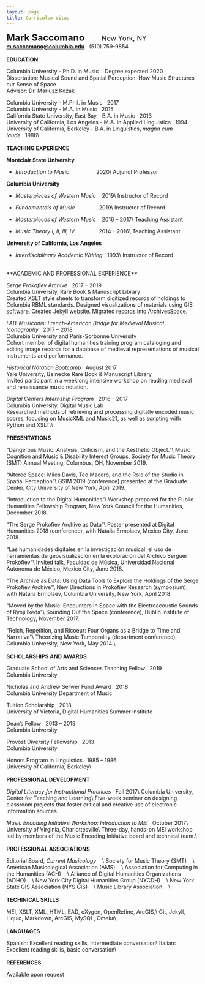 ```yaml
---
layout: page
title: Curriculum Vitae
---
```

<!-- <div style="float: right;"><a href="/saccomano/docs/CV2019.pdf" download>Download pdf</a></div> -->
<font size="5"><b>Mark Saccomano</b></font>
<font size="4">&nbsp;&nbsp;&nbsp;&nbsp;&nbsp;&nbsp;&nbsp;&nbsp;New York, NY</font>
<b>m.saccomano@columbia.edu</b>&nbsp;&nbsp;&nbsp;(510) 759-9854
<br/>
<br/>
**EDUCATION**

Columbia University - Ph.D. in Music&nbsp;&nbsp;&nbsp;&nbsp;Degree expected 2020<br/>
Dissertation: Musical Sound and Spatial Perception: How Music Structures our Sense of Space<br/>
Advisor: Dr. Mariusz Kozak

Columbia University - M.Phil. in Music&nbsp;&nbsp;&nbsp;2017<br/>
Columbia University - M.A. in Music&nbsp;&nbsp;&nbsp;2015<br/>
California State University, East Bay - B.A. in Music&nbsp;&nbsp;&nbsp;2013<br/>
University of California, Los Angeles - M.A. in Applied Linguistics&nbsp;&nbsp;&nbsp;1994<br/>
University of California, Berkeley - B.A. in Linguistics, _magna cum laude_&nbsp;&nbsp;&nbsp;1986\\
<br/>
<br/>
**TEACHING EXPERIENCE**

__Montclair State University__<br/>
+ _Introduction to Music_&nbsp;&nbsp;&nbsp;&nbsp;&nbsp;&nbsp;&nbsp;&nbsp;&nbsp;&nbsp;&nbsp;&nbsp;&nbsp;&nbsp;&nbsp;&nbsp;&nbsp;&nbsp;2020\\
Adjunct Professor

__Columbia University__<br/>
+ _Masterpieces of Western Music_&nbsp;&nbsp;&nbsp;&nbsp;2019\\
Instructor of Record

+ _Fundamentals of Music_&nbsp;&nbsp;&nbsp;&nbsp;&nbsp;&nbsp;&nbsp;&nbsp;&nbsp;&nbsp;&nbsp;&nbsp;&nbsp;&nbsp;&nbsp;&nbsp;2019\\
Instructor of Record

+ _Masterpieces of Western Music_&nbsp;&nbsp;&nbsp;&nbsp;2016 – 2017\\
Teaching Assistant

+ _Music Theory I, II, III, IV_&nbsp;&nbsp;&nbsp;&nbsp;&nbsp;&nbsp;&nbsp;&nbsp;&nbsp;&nbsp;&nbsp;&nbsp;&nbsp;&nbsp;&nbsp;&nbsp;2014 – 2016\\
Teaching Assistant

__University of California, Los Angeles__<br/>
+ _Interdisciplinary Academic Writing_&nbsp;&nbsp;&nbsp;1993\\
Instructor of Record

<br/>
**ACADEMIC AND PROFESSIONAL EXPERIENCE**

_Serge Prokofiev Archive_&nbsp;&nbsp;&nbsp;2017 – 2019<br/>
Columbia University, Rare Book & Manuscript Library<br/>
Created XSLT style sheets to transform digitized records of holdings to Columbia RBML standards. Designed visualizations of materials using GIS software. Created Jekyll website. Migrated records into ArchivesSpace.

_FAB-Musiconis: French-American Bridge for Medieval Musical Iconography_&nbsp;&nbsp;&nbsp;2017 – 2018<br/>
Columbia University and Paris-Sorbonne University<br/>
Cohort member of digital humanities training program cataloging and editing image records for a database of medieval representations of musical instruments and performance.

_Historical Notation Bootcamp_&nbsp;&nbsp;&nbsp;August 2017<br/>
Yale University, Beinecke Rare Book & Manuscript Library<br/>
Invited participant in a weeklong intensive workshop on reading medieval and renaissance music notation.

_Digital Centers Internship Program_&nbsp;&nbsp;&nbsp;2016 – 2017<br/>
Columbia University, Digital Music Lab<br/>
Researched methods of retrieving and processing digitally encoded music scores, focusing on MusicXML and Music21, as well as scripting with Python and XSLT.\\
<br/>
<br/>
**PRESENTATIONS**

"Dangerous Music: Analysis, Criticism, and the Aesthetic Object."\\
Music Cognition and Music & Disability Interest Groups, Society for Music Theory (SMT) Annual Meeting, Columbus, OH, November 2019.

“Altered Space: Miles Davis, Teo Macero, and the Role of the Studio in Spatial Perception”\\
GSIM 2019 (conference) presented at the Graduate Center, City University of New York, April 2019.

“Introduction to the Digital Humanities”\\
 Workshop prepared for the Public Humanities Fellowship Program, New York Council for the Humanities, December 2018.

“The Serge Prokofiev Archive as Data”\\
Poster presented at Digital Humanities 2018 (conference), with Natalia Ermolaev, Mexico City, June 2018.

 “Las humanidades digitales en la investigación musical: el uso de herramientas de geovisualización en la exploración del Archivo Serguéi Prokófiev”\\
 Invited talk, Faculdad de Música, Universidad Nacional Autónoma de México, Mexico City, June 2018.

“The Archive as Data: Using Data Tools to Explore the Holdings of the Serge Prokofiev Archive”\\
 New Directions in Prokofiev Research (symposium), with Natalia Ermolaev, Columbia University, New York, April 2018.

“Moved by the Music: Encounters in Space with the Electroacoustic Sounds of Ryoji Ikeda”\\
 Sounding Out the Space (conference), Dublin Institute of Technology, November 2017.

“Reich, Repetition, and Ricoeur: Four Organs as a Bridge to Time and Narrative”\\
Theorizing Music Temporality (department conference), Columbia University, New&nbsp;York, May 2014.\\
<br/>
<br/>
**SCHOLARSHIPS AND AWARDS**

Graduate School of Arts and Sciences Teaching Fellow&nbsp;&nbsp;&nbsp;2019<br/>
Columbia University

Nicholas and Andrew Serwer Fund Award&nbsp;&nbsp;&nbsp;2018<br/>
Columbia University Department of Music

Tuition Scholarship&nbsp;&nbsp;&nbsp;2018<br/>
University of Victoria, Digital Humanities Summer Institute

Dean’s Fellow&nbsp;&nbsp;&nbsp;2013 – 2019<br/>
Columbia University

Provost Diversity Fellowship&nbsp;&nbsp;&nbsp;2013<br/>
Columbia University

Honors Program in Linguistics&nbsp;&nbsp;&nbsp;1985 – 1986<br/>
University of California, Berkeley\\
<br/>
<br/>
**PROFESSIONAL DEVELOPMENT**

_Digital Literacy for Instructional Practices_&nbsp;&nbsp;&nbsp;Fall 2017\\
Columbia University, Center for Teaching and Learning\\
Five-week seminar on designing classroom projects that foster critical and creative use of electronic information sources.

_Music Encoding Initiative Workshop: Introduction to MEI_&nbsp;&nbsp;&nbsp;October 2017\\
University of Virginia, Charlottesville\\
Three-day, hands-on MEI workshop led by members of the Music Encoding Initiative board and technical team.\\
<br/>
<br/>
**PROFESSIONAL ASSOCIATIONS**

Editorial Board, _Current Musicology_&nbsp;&nbsp;&nbsp;&nbsp;\\
Society for Music Theory (SMT)&nbsp;&nbsp;&nbsp;&nbsp;\\
American Musicological Association (AMS)&nbsp;&nbsp;&nbsp;&nbsp;\\
Association for Computing in the Humanities (ACH)&nbsp;&nbsp;&nbsp;&nbsp;\\
Alliance of Digital Humanities Organizations (ADHO)&nbsp;&nbsp;&nbsp;&nbsp;\\
New York City Digital Humanities Group (NYCDH)&nbsp;&nbsp;&nbsp;&nbsp;\\
New York State GIS Association (NYS GIS)&nbsp;&nbsp;&nbsp;&nbsp;\\
Music Library Association&nbsp;&nbsp;&nbsp;&nbsp;\\
<br/>
<br/>
**TECHINICAL SKILLS**

MEI, XSLT, XML, HTML, EAD, oXygen, OpenRefine, ArcGIS,\\
Git, Jekyll, Liquid, Markdown, ArcGIS, MySQL, Omeka\\
<br/>
<br/>
**LANGUAGES**

Spanish:	Excellent reading skills, intermediate conversation\\
Italian:	Excellent reading skills, basic conversation\\
<br/>
<br/>
**REFERENCES**

Available upon request
